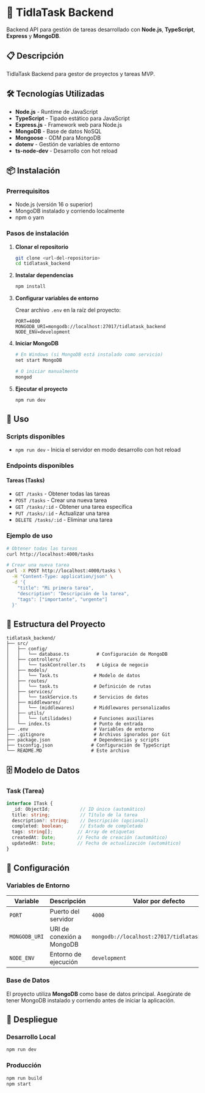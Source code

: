 # 🚀 TidlaTask Backend

Backend API para gestión de tareas desarrollado con **Node.js**, **TypeScript**, **Express** y **MongoDB**.

## 📋 Descripción

TidlaTask Backend para gestor de proyectos y tareas MVP.

## 🛠️ Tecnologías Utilizadas

- **Node.js** - Runtime de JavaScript
- **TypeScript** - Tipado estático para JavaScript
- **Express.js** - Framework web para Node.js
- **MongoDB** - Base de datos NoSQL
- **Mongoose** - ODM para MongoDB
- **dotenv** - Gestión de variables de entorno
- **ts-node-dev** - Desarrollo con hot reload

## 📦 Instalación

### Prerrequisitos

- Node.js (versión 16 o superior)
- MongoDB instalado y corriendo localmente
- npm o yarn

### Pasos de instalación

1. **Clonar el repositorio**
   ```bash
   git clone <url-del-repositorio>
   cd tidlatask_backend
   ```

2. **Instalar dependencias**
   ```bash
   npm install
   ```

3. **Configurar variables de entorno**
   
   Crear archivo `.env` en la raíz del proyecto:
   ```env
   PORT=4000
   MONGODB_URI=mongodb://localhost:27017/tidlatask_backend
   NODE_ENV=development
   ```

4. **Iniciar MongoDB**
   ```bash
   # En Windows (si MongoDB está instalado como servicio)
   net start MongoDB
   
   # O iniciar manualmente
   mongod
   ```

5. **Ejecutar el proyecto**
   ```bash
   npm run dev
   ```

## 🚀 Uso

### Scripts disponibles

- `npm run dev` - Inicia el servidor en modo desarrollo con hot reload

### Endpoints disponibles

#### Tareas (Tasks)

- `GET /tasks` - Obtener todas las tareas
- `POST /tasks` - Crear una nueva tarea
- `GET /tasks/:id` - Obtener una tarea específica
- `PUT /tasks/:id` - Actualizar una tarea
- `DELETE /tasks/:id` - Eliminar una tarea

### Ejemplo de uso

```bash
# Obtener todas las tareas
curl http://localhost:4000/tasks

# Crear una nueva tarea
curl -X POST http://localhost:4000/tasks \
  -H "Content-Type: application/json" \
  -d '{
    "title": "Mi primera tarea",
    "description": "Descripción de la tarea",
    "tags": ["importante", "urgente"]
  }'
```

## 📁 Estructura del Proyecto

```
tidlatask_backend/
├── src/
│   ├── config/
│   │   └── database.ts          # Configuración de MongoDB
│   ├── controllers/
│   │   └── taskController.ts    # Lógica de negocio
│   ├── models/
│   │   └── Task.ts             # Modelo de datos
│   ├── routes/
│   │   └── task.ts             # Definición de rutas
│   ├── services/
│   │   └── taskService.ts      # Servicios de datos
│   ├── middlewares/
│   │   └── (middlewares)       # Middlewares personalizados
│   ├── utils/
│   │   └── (utilidades)        # Funciones auxiliares
│   └── index.ts                # Punto de entrada
├── .env                        # Variables de entorno
├── .gitignore                  # Archivos ignorados por Git
├── package.json                # Dependencias y scripts
├── tsconfig.json              # Configuración de TypeScript
└── README.MD                  # Este archivo
```

## 🗄️ Modelo de Datos

### Task (Tarea)

```typescript
interface ITask {
  _id: ObjectId;           // ID único (automático)
  title: string;           // Título de la tarea
  description?: string;    // Descripción (opcional)
  completed: boolean;      // Estado de completado
  tags: string[];         // Array de etiquetas
  createdAt: Date;        // Fecha de creación (automático)
  updatedAt: Date;        // Fecha de actualización (automático)
}
```

## 🔧 Configuración

### Variables de Entorno

| Variable | Descripción | Valor por defecto |
|----------|-------------|-------------------|
| `PORT` | Puerto del servidor | `4000` |
| `MONGODB_URI` | URI de conexión a MongoDB | `mongodb://localhost:27017/tidlatask_backend` |
| `NODE_ENV` | Entorno de ejecución | `development` |

### Base de Datos

El proyecto utiliza **MongoDB** como base de datos principal. Asegúrate de tener MongoDB instalado y corriendo antes de iniciar la aplicación.

## 🚀 Despliegue

### Desarrollo Local
```bash
npm run dev
```

### Producción
```bash
npm run build
npm start
```